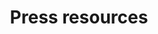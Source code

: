 ---
title: Press resources
type: page
layout: press
description: "Writing about Moov? You're in the right place."
---